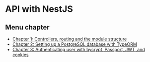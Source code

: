 # API with NestJS

## Menu chapter
- [Chapter 1: Controllers, routing and the module structure](/chapter-1/README.md)
- [Chapter 2: Setting up a PostgreSQL database with TypeORM](/chapter-2/README.md)
- [Chapter 3: Authenticating user with bycrypt, Passport, JWT, and cookies](/chapter-3/README.md)

